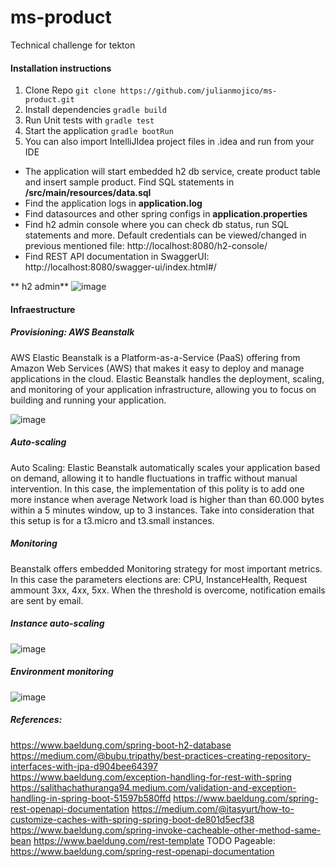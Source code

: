 # ms-product
Technical challenge for tekton


#### Installation instructions

1. Clone Repo 
`git clone https://github.com/julianmojico/ms-product.git`
2. Install dependencies
   `gradle build`
3. Run Unit tests with `gradle test`
4. Start the application
   `gradle bootRun`
5. You can also import IntelliJIdea project files in .idea and run from your IDE

- The application will start embedded h2 db service, create product table and insert sample product. Find SQL statements in **/src/main/resources/data.sql**
- Find the application logs in **application.log**
- Find datasources and other spring configs in **application.properties**
- Find h2 admin console where you can check db status, run SQL statements and more. Default credentials can be viewed/changed in previous mentioned file:
http://localhost:8080/h2-console/
- Find REST API documentation in SwaggerUI:
http://localhost:8080/swagger-ui/index.html#/

**
h2 admin**
![image](https://github.com/julianmojico/ms-product/assets/12740590/1cd181a2-131b-4e29-84d5-a1c310f9ce07)


#### Infraestructure


##### Provisioning: AWS Beanstalk
AWS Elastic Beanstalk is a Platform-as-a-Service (PaaS) offering from Amazon Web Services (AWS) that makes it easy to deploy and manage applications in the cloud. Elastic Beanstalk handles the deployment, scaling, and monitoring of your application infrastructure, allowing you to focus on building and running your application.

![image](https://github.com/julianmojico/ms-product/assets/12740590/53876c36-3df4-4e46-b78e-700854136766)


##### Auto-scaling
Auto Scaling: Elastic Beanstalk automatically scales your application based on demand, allowing it to handle fluctuations in traffic without manual intervention.
In this case, the implementation of this polity is to add one more instance when average Network load is higher than than 60.000 bytes within a 5 minutes window, up to 3 instances.
Take into consideration that this setup is for a t3.micro and t3.small instances.

##### Monitoring
Beanstalk offers embedded Monitoring strategy for most important metrics.
In this case the parameters elections are: CPU, InstanceHealth, Request ammount 3xx, 4xx, 5xx.
When the threshold is overcome, notification emails are sent by email.

##### Instance auto-scaling
![image](https://github.com/julianmojico/ms-product/assets/12740590/fcd3ad75-6bfe-45a0-a399-cfe2c02338f9)

##### Environment monitoring
![image](https://github.com/julianmojico/ms-product/assets/12740590/850a674e-e8ed-4a81-93a0-d8c78a83755f)


##### References:
https://www.baeldung.com/spring-boot-h2-database  
https://medium.com/@bubu.tripathy/best-practices-creating-repository-interfaces-with-jpa-d904bee64397  
https://www.baeldung.com/exception-handling-for-rest-with-spring  
https://salithachathuranga94.medium.com/validation-and-exception-handling-in-spring-boot-51597b580ffd
https://www.baeldung.com/spring-rest-openapi-documentation
https://medium.com/@itasyurt/how-to-customize-caches-with-spring-spring-boot-de801d5ecf38
https://www.baeldung.com/spring-invoke-cacheable-other-method-same-bean
https://www.baeldung.com/rest-template
TODO Pageable: https://www.baeldung.com/spring-rest-openapi-documentation
